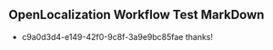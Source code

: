 ## OpenLocalization Workflow Test MarkDown
* c9a0d3d4-e149-42f0-9c8f-3a9e9bc85fae thanks!

<!--HONumber=Sep16_HO1-->


